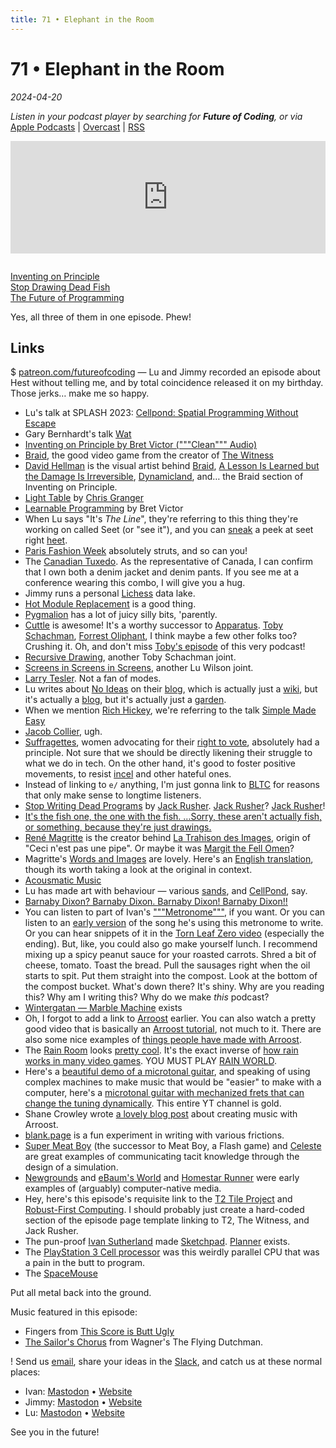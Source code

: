 ```yaml
---
title: 71 • Elephant in the Room
---
```


# 71 • Elephant in the Room

_2024-04-20_

_Listen in your podcast player by searching for **Future of Coding**, or via_ [Apple Podcasts](https://podcasts.apple.com/podcast/future-of-coding/id1265527976) \| [Overcast](https://overcast.fm/itunes1265527976) \| [RSS](https://omny.fm/shows/future-of-coding/playlists/podcast.rss)

<iframe src="https://omny.fm/shows/future-of-coding/elephant-in-the-room/embed" width="100%" height="180" frameborder="0" style="margin-bottom: 1em"></iframe>

[Inventing on Principle](https://vimeo.com/906418692)<br>
[Stop Drawing Dead Fish](https://vimeo.com/64895205)<br>
[The Future of Programming](https://vimeo.com/71278954)

Yes, all three of them in one episode. Phew!

## Links

$ [patreon.com/futureofcoding](https://www.patreon.com/futureofcoding) — Lu and Jimmy recorded an episode about Hest without telling me, and by total coincidence released it on my birthday. Those jerks… make me so happy.

* Lu's talk at SPLASH 2023: [Cellpond: Spatial Programming Without Escape](https://www.youtube.com/watch?v=eQgxFuw8f1U)
* Gary Bernhardt's talk [Wat](https://www.destroyallsoftware.com/talks/wat)
* [Inventing on Principle by Bret Victor ("""Clean""" Audio)](https://www.youtube.com/watch?v=NGYGl_xxfXA)
* [Braid](https://en.wikipedia.org/wiki/Braid_(video_game)), the good video game from the creator of [The Witness](https://www.youtube.com/watch?v=KZokQov_aH0)
* [David Hellman](davidhellman.net) is the visual artist behind [Braid](http://braid-game.com), [A Lesson Is Learned but the Damage Is Irreversible](http://www.alessonislearned.com), [Dynamicland](https://dynamicland.org), and… the Braid section of Inventing on Principle.
* [Light Table](https://www.kickstarter.com/projects/ibdknox/light-table) by [Chris Granger](https://chris-granger.com/resume/)
* [Learnable Programming](https://worrydream.com/LearnableProgramming/) by Bret Victor
* When Lu says "It's *The Line*", they're referring to this thing they're working on called Seet (or "see it"), and you can [sneak](https://github.com/TodePond/TodePondDotCom/blob/main/lab/readme.md) a peek at seet right [heet](https://www.todepond.com/wikiblogarden/see-it/prior-art/).
* [Paris Fashion Week](https://en.wikipedia.org/wiki/Paris_Fashion_Week) absolutely struts, and so can you!
* The [Canadian Tuxedo](https://en.wikipedia.org/wiki/Jean_jacket#Canadian_tuxedo). As the representative of Canada, I can confirm that I own both a denim jacket and denim pants. If you see me at a conference wearing this combo, I will give you a hug.
* Jimmy runs a personal [Lichess](https://en.wikipedia.org/wiki/Lichess) data lake.
* [Hot Module Replacement](https://stackoverflow.com/questions/24581873/what-exactly-is-hot-module-replacement-in-webpack) is a good thing.
* [Pygmalion](https://instadeq.com/blog/posts/no-code-history-pygmalion-1975/) has a lot of juicy silly bits, 'parently.
* [Cuttle](http://cuttle.xyz) is awesome! It's a worthy successor to [Apparatus](http://aprt.us).  [Toby Schachman](http://tobyschachman.com), [Forrest Oliphant](https://www.forresto.com), I think maybe a few other folks too? Crushing it. Oh, and don't miss [Toby's episode](https://futureofcoding.org/episodes/051) of this very podcast!
* [Recursive Drawing](http://recursivedrawing.com), another Toby Schachman joint.
* [Screens in Screens in Screens](https://www.youtube.com/watch?v=Q4OIcwt8vcE), another Lu Wilson joint.
* [Larry Tesler](https://en.wikipedia.org/wiki/Larry_Tesler). Not a fan of modes.
* Lu writes about [No Ideas](https://www.todepond.com/wikiblogarden/my-wikiblogarden/no-more-ideas/) on their [blog](https://www.todepond.com/wikiblogarden/), which is actually just a [wiki](https://www.todepond.com/wikiblogarden/), but it's actually a [blog](https://www.todepond.com/wikiblogarden/), but it's actually just a [garden](https://www.todepond.com/wikiblogarden/).
* When we mention [Rich Hickey](https://en.wikipedia.org/wiki/Rich_Hickey), we're referring to the talk [Simple Made Easy](https://www.infoq.com/presentations/Simple-Made-Easy/)
* [Jacob Collier](https://en.wikipedia.org/wiki/Jacob_Collier), ugh.
* [Suffragettes](https://en.wikipedia.org/wiki/Suffragette), women advocating for their [right to vote](https://en.wikipedia.org/wiki/Women%27s_suffrage), absolutely had a principle. Not sure that we should be directly likening their struggle to what we do in tech. On the other hand, it's good to foster positive movements, to resist [incel](https://en.wikipedia.org/wiki/Incel) and other hateful ones.
* Instead of linking to `e/` anything, I'm just gonna link to [BLTC](https://www.bltc.com) for reasons that only make sense to longtime listeners.
* [Stop Writing Dead Programs](https://jackrusher.com/strange-loop-2022/) by [Jack Rusher](https://jackrusher.com). [Jack Rusher](https://futureofcoding.org/episodes/041)? [Jack Rusher](https://futureofcoding.org/episodes/069)!
* [It's the fish one, the one with the fish. …Sorry, these aren't actually fish, or something, because they're just drawings.](https://www.youtube.com/watch?v=ZMklf0vUl18)
* [René Magritte](https://en.wikipedia.org/wiki/René_Magritte) is the creator behind [La Trahison des Images](https://en.wikipedia.org/wiki/The_Treachery_of_Images), origin of "Ceci n'est pas une pipe". Or maybe it was [Margit the Fell Omen](https://www.youtube.com/watch?v=_9MQe7tR5xQ)?
* Magritte's [Words and Images](https://gallica.bnf.fr/ark:/12148/bpt6k58451673/f38.item.r=les) are lovely. Here's an [English translation](http://www.philosophical-investigations.org/2017/12/representing-reality-magritte-on-words.html), though its worth taking a look at the original in context.
* [Acousmatic Music](https://en.wikipedia.org/wiki/Acousmatic_music)
* Lu has made art with behaviour — various [sands](https://www.youtube.com/watch?v=BDyvjkAs5-Y), and [CellPond](https://www.youtube.com/watch?v=xvlsJ3FqNYU), say.
* [Barnaby Dixon? Barnaby Dixon. Barnaby Dixon! Barnaby Dixon!!](https://www.youtube.com/user/barnabydixon)
* You can listen to part of Ivan's ["""Metronome"""](https://raised-sixth.surge.sh), if you want. Or you can listen to an [early version](https://www.youtube.com/watch?v=CoP1bg1GQTM) of the song he's using this metronome to write. Or you can hear snippets of it in the [Torn Leaf Zero video](https://www.youtube.com/watch?v=-FgAHiI3ZNY) (especially the ending). But, like, you could also go make yourself lunch. I recommend mixing up a spicy peanut sauce for your roasted carrots. Shred a bit of cheese, tomato. Toast the bread. Pull the sausages right when the oil starts to spit. Put them straight into the compost. Look at the bottom of the compost bucket. What's down there? It's shiny. Why are you reading this? Why am I writing this? Why do we make *this* podcast?
* [Wintergatan  — Marble Machine](https://www.youtube.com/watch?v=IvUU8joBb1Q) exists
* Oh, I forgot to add a link to [Arroost](https://arroost.com) earlier. You can also watch a pretty good video that is basically an [Arroost tutorial](https://www.youtube.com/watch?v=DNBKdU6XrLY), not much to it. There are also some nice examples of [things people have made with Arroost](https://www.todepond.com/wikiblogarden/arroost/examples/).
* The [Rain Room](https://en.wikipedia.org/wiki/Rain_Room) looks [pretty cool](https://www.youtube.com/watch?v=EkvazIZx-F0). It's the exact inverse of [how rain works in many video games](https://www.polygon.com/23890979/starfield-rain-effects-how-its-made). YOU MUST PLAY [RAIN WORLD](https://www.youtube.com/watch?v=_0L-JzJhZbM).
* Here's a [beautiful demo of a microtonal guitar](https://youtu.be/iRsSjh5TTqI?feature=shared&t=188), and speaking of using complex machines to make music that would be "easier" to make with a computer, here's a [microtonal guitar with mechanized frets that can change the tuning dynamically](https://www.youtube.com/watch?v=zbbyikFthEc). This entire YT channel is gold.
* Shane Crowley wrote [a lovely blog post](https://edibotopic.com/blog/doing/leisure-sick/) about creating music with Arroost.
* [blank.page](https://blank.page) is a fun experiment in writing with various frictions.
* [Super Meat Boy](https://en.wikipedia.org/wiki/Super_Meat_Boy) (the successor to Meat Boy, a Flash game) and [Celeste](https://en.wikipedia.org/wiki/Celeste_(video_game)) are great examples of communicating tacit knowledge through the design of a simulation.
* [Newgrounds](https://en.wikipedia.org/wiki/Newgrounds) and [eBaum's World](https://en.wikipedia.org/wiki/EBaum%27s_World) and [Homestar Runner](https://en.wikipedia.org/wiki/Homestar_Runner) were early examples of (arguably) computer-native media.
* Hey, here's this episode's requisite link to the [T2 Tile Project](https://www.youtube.com/@T2TileProject) and [Robust-First Computing](https://www.andrewwalpole.com/blog/an-introduction-to-robust-first-computation/). I should probably just create a hard-coded section of the episode page template linking to T2, The Witness, and Jack Rusher.
* The pun-proof [Ivan Sutherland](https://en.wikipedia.org/wiki/Ivan_Sutherland) made [Sketchpad](https://en.wikipedia.org/wiki/Sketchpad). [Planner](https://en.wikipedia.org/wiki/Planner_(programming_language)) exists.
* The [PlayStation 3 Cell processor](https://en.wikipedia.org/wiki/PlayStation_3#Technical_specifications) was this weirdly parallel CPU that was a pain in the butt to program.
* The [SpaceMouse](https://3dconnexion.com/ca/spacemouse/)

Put all metal back into the ground.

Music featured in this episode:
* Fingers from [This Score is Butt Ugly](https://ivanish.ca/this-score-is-butt-ugly/)
* [The Sailor's Chorus](https://www.youtube.com/watch?v=wE1NyYT31Tw) from Wagner's The Flying Dutchman.

! Send us [email](mailto:admin@futureofcoding.org?subject=Email%20from%20a%20listener), share your ideas in the [Slack](https://futureofcoding.org/community), and catch us at these normal places:

- Ivan: [Mastodon](https://mastodon.social/@spiralganglion) • [Website](https://ivanish.ca)
- Jimmy: [Mastodon](https://hachyderm.io/@jimmyhmiller) • [Website](https://jimmyhmiller.github.io)
- Lu: [Mastodon](https://mas.to/@TodePond) • [Website](https://www.todepond.com)

See you in the future!
